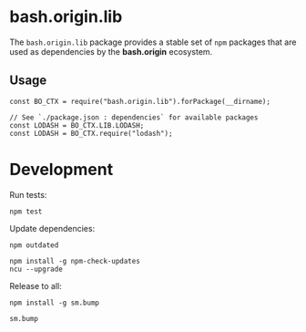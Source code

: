 bash.origin.lib
===============

The `bash.origin.lib` package provides a stable set of `npm` packages that are used as dependencies by the **bash.origin** ecosystem.

Usage
-----

```
const BO_CTX = require("bash.origin.lib").forPackage(__dirname);

// See `./package.json : dependencies` for available packages
const LODASH = BO_CTX.LIB.LODASH;
const LODASH = BO_CTX.require("lodash");
```

Development
===========

Run tests:

    npm test

Update dependencies:

    npm outdated

    npm install -g npm-check-updates
    ncu --upgrade

Release to all:

    npm install -g sm.bump

    sm.bump

